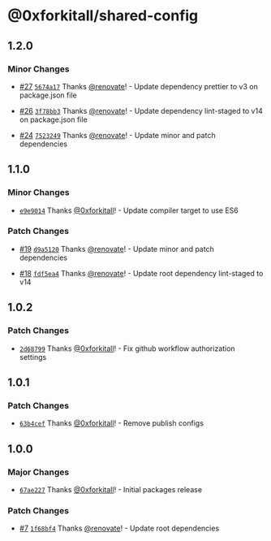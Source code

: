 # @0xforkitall/shared-config

## 1.2.0

### Minor Changes

-   [#27](https://github.com/0xforkitall/dev-config/pull/27) [`5674a17`](https://github.com/0xforkitall/dev-config/commit/5674a179402f518ee5fa227de9d2ae76b7cc1ec2) Thanks [@renovate](https://github.com/apps/renovate)! - Update dependency prettier to v3 on package.json file

-   [#26](https://github.com/0xforkitall/dev-config/pull/26) [`3f78bb3`](https://github.com/0xforkitall/dev-config/commit/3f78bb3aa62f769695a7f654d778cce0bcbdee23) Thanks [@renovate](https://github.com/apps/renovate)! - Update dependency lint-staged to v14 on package.json file

-   [#24](https://github.com/0xforkitall/dev-config/pull/24) [`7523249`](https://github.com/0xforkitall/dev-config/commit/75232492c6ef2a3853e2e716cd959c47e008cecc) Thanks [@renovate](https://github.com/apps/renovate)! - Update minor and patch dependencies

## 1.1.0

### Minor Changes

-   [`e9e9014`](https://github.com/0xforkitall/dev-config/commit/e9e9014c8dbb89fc0a51b2ac09935b13eb578a8e) Thanks [@0xforkitall](https://github.com/0xforkitall)! - Update compiler target to use ES6

### Patch Changes

-   [#19](https://github.com/0xforkitall/dev-config/pull/19) [`d9a5120`](https://github.com/0xforkitall/dev-config/commit/d9a5120185e6099ea2abbd844f7d0038831f269c) Thanks [@renovate](https://github.com/apps/renovate)! - Update minor and patch dependencies

-   [#18](https://github.com/0xforkitall/dev-config/pull/18) [`fdf5ea4`](https://github.com/0xforkitall/dev-config/commit/fdf5ea45efb0d4207c31adac39c8318ac94a5643) Thanks [@renovate](https://github.com/apps/renovate)! - Update root dependency lint-staged to v14

## 1.0.2

### Patch Changes

-   [`2d68799`](https://github.com/0xforkitall/dev-config/commit/2d68799622c89fb7deb6531845e186125f723d94) Thanks [@0xforkitall](https://github.com/0xforkitall)! - Fix github workflow authorization settings

## 1.0.1

### Patch Changes

-   [`63b4cef`](https://github.com/0xforkitall/dev-config/commit/63b4cef0418f7876f795401673cf9ac4a018e710) Thanks [@0xforkitall](https://github.com/0xforkitall)! - Remove publish configs

## 1.0.0

### Major Changes

-   [`67ae227`](https://github.com/0xforkitall/dev-config/commit/67ae227298b12a3b2609ddf466419cb9ece43a02) Thanks [@0xforkitall](https://github.com/0xforkitall)! - Initial packages release

### Patch Changes

-   [#7](https://github.com/0xforkitall/dev-config/pull/7) [`1f68bf4`](https://github.com/0xforkitall/dev-config/commit/1f68bf466b7aa031b2f19145cac8c24ee7aec9ce) Thanks [@renovate](https://github.com/apps/renovate)! - Update root dependencies
